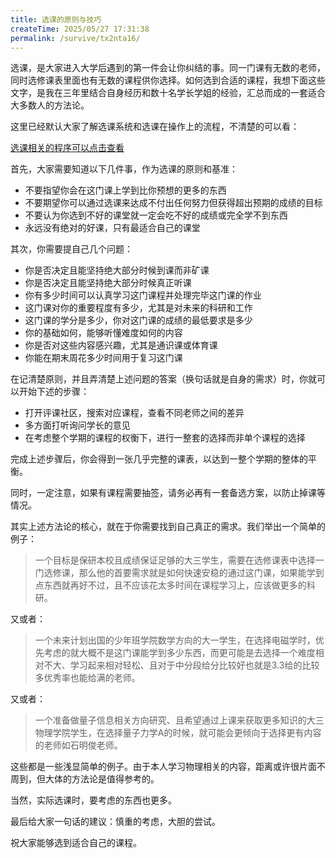```yaml
---
title: 选课的原则与技巧
createTime: 2025/05/27 17:31:38
permalink: /survive/tx2nta16/
---
```


选课，是大家进入大学后遇到的第一件会让你纠结的事。同一门课有无数的老师，同时选修课表里面也有无数的课程供你选择。如何选到合适的课程，我想下面这些文字，是我在三年里结合自身经历和数十名学长学姐的经验，汇总而成的一套适合大多数人的方法论。

这里已经默认大家了解选课系统和选课在操作上的流程，不清楚的可以看：

[选课相关的程序可以点击查看](/admission/lq1maco9/)

首先，大家需要知道以下几件事，作为选课的原则和基准：

* 不要指望你会在这门课上学到比你预想的更多的东西
* 不要期望你可以通过选课来达成不付出任何努力但获得超出预期的成绩的目标
* 不要认为你选到不好的课堂就一定会吃不好的成绩或完全学不到东西
* 永远没有绝对的好课，只有最适合自己的课堂

其次，你需要提自己几个问题：

* 你是否决定且能坚持绝大部分时候到课而非矿课
* 你是否决定且能坚持绝大部分时候真正听课
* 你有多少时间可以认真学习这门课程并处理完毕这门课的作业
* 这门课对你的重要程度有多少，尤其是对未来的科研和工作
* 这门课的学分是多少，你对这门课的成绩的最低要求是多少
* 你的基础如何，能够听懂难度如何的内容
* 你是否对这些内容感兴趣，尤其是通识课或体育课
* 你能在期末周花多少时间用于复习这门课

在记清楚原则，并且弄清楚上述问题的答案（换句话就是自身的需求）时，你就可以开始下述的步骤：

* 打开评课社区，搜索对应课程，查看不同老师之间的差异
* 多方面打听询问学长的意见
* 在考虑整个学期的课程的权衡下，进行一整套的选择而非单个课程的选择

完成上述步骤后，你会得到一张几乎完整的课表，以达到一整个学期的整体的平衡。

同时，一定注意，如果有课程需要抽签，请务必再有一套备选方案，以防止掉课等情况。

其实上述方法论的核心，就在于你需要找到自己真正的需求。我们举出一个简单的例子：

> 一个目标是保研本校且成绩保证足够的大三学生，需要在选修课表中选择一门选修课，那么他的首要需求就是如何快速安稳的通过这门课，如果能学到点东西就再好不过，且不应该花太多时间在课程学习上，应该做更多的科研。

又或者：

> 一个未来计划出国的少年班学院数学方向的大一学生，在选择电磁学时，优先考虑的就大概不是这门课能学到多少东西，而更可能是去选择一个难度相对不大、学习起来相对轻松、且对于中分段给分比较好也就是3.3给的比较多优秀率也能给满的老师。

又或者：

> 一个准备做量子信息相关方向研究、且希望通过上课来获取更多知识的大三物理学院学生，在选择量子力学A的时候，就可能会更倾向于选择更有内容的老师如石明俊老师。

这些都是一些浅显简单的例子。由于本人学习物理相关的内容，距离或许很片面不周到，但大体的方法论是值得参考的。

当然，实际选课时，要考虑的东西也更多。

最后给大家一句话的建议：慎重的考虑，大胆的尝试。

祝大家能够选到适合自己的课程。
